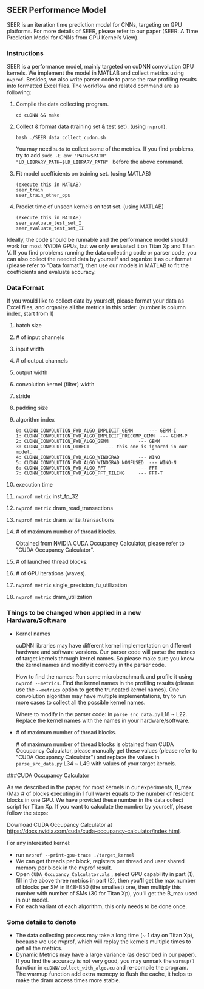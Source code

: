 ## SEER Performance Model

SEER is an iteration time prediction model for CNNs, targeting on GPU platforms. For more details of SEER, please refer to our paper (SEER: A Time Prediction Model for CNNs from GPU Kernel’s View).

### Instructions

SEER is a performance model, mainly targeted on cuDNN convolution GPU kernels. We implement the model in MATLAB and collect metrics using `nvprof`. Besides, we also write parser code to parse the raw profiling results into formatted Excel files. The workflow and related command are as following:

1. Compile the data collecting program.

   ```
   cd cuDNN && make
   ```

2. Collect & format data (training set & test set). (using `nvprof`).

   ```
   bash ./SEER_data_collect_cudnn.sh
   ```

   You may need `sudo` to collect some of the metrics. If you find problems, try to add `sudo -E env "PATH=$PATH" "LD_LIBRARY_PATH=$LD_LIBRARY_PATH" ` before the above command.

3. Fit model coefficients on training set. (using MATLAB)

   ```
   (execute this in MATLAB)
   seer_train 
   seer_train_other_ops
   ```

4. Predict time of unseen kernels on test set. (using MATLAB)

   ```
   (execute this in MATLAB)
   seer_evaluate_test_set_I
   seer_evaluate_test_set_II
   ```

Ideally, the code should be runnable and the performance model should work for most NVIDIA GPUs, but we only evaluated it on Titan Xp and Titan V. If you find problems running the data collecting code or parser code, you can also collect the needed data by yourself and organize it as our format (please refer to "Data format"), then use our models in MATLAB to fit the coefficients and evaluate accuracy.

### Data Format

If you would like to collect data by yourself, please format your data as Excel files, and organize all the metrics in this order: (number is column index, start from 1)

1. batch size

2. \# of input channels

3. input width

4. \# of output channels

5. output width

6. convolution kernel (filter) width 

7. stride

8. padding size

9. algorithm index 

   ```
   0: CUDNN_CONVOLUTION_FWD_ALGO_IMPLICIT_GEMM		--- GEMM-I
   1: CUDNN_CONVOLUTION_FWD_ALGO_IMPLICIT_PRECOMP_GEMM	--- GEMM-P
   2: CUDNN_CONVOLUTION_FWD_ALGO_GEMM			--- GEMM
   3: CUDNN_CONVOLUTION_DIRECT		--- this one is ignored in our model.
   4: CUDNN_CONVOLUTION_FWD_ALGO_WINOGRAD		--- WINO
   5: CUDNN_CONVOLUTION_FWD_ALGO_WINOGRAD_NONFUSED	--- WINO-N
   6: CUDNN_CONVOLUTION_FWD_ALGO_FFT			--- FFT
   7: CUDNN_CONVOLUTION_FWD_ALGO_FFT_TILING		--- FFT-T
   ```

10. execution time

11. `nvprof metric` inst_fp_32

12. `nvprof metric` dram_read_transactions

13. `nvprof metric` dram_write_transactions

14. \# of maximum number of thread blocks.

    Obtained from NVIDIA CUDA Occupancy Calculator, please refer to "CUDA Occupancy Calculator".

15. \# of launched thread blocks.

16. \# of GPU iterations (waves).

17. `nvprof metric` single_precision_fu_utilization

18. `nvprof metric` dram_utilization

### Things to be changed when applied in a new Hardware/Software

- Kernel names

  cuDNN libraries may have different kernel implementation on different hardware and software versions. Our parser code will parse the metrics of target kernels through kernel names. So please make sure you know the kernel names and modify it correctly in the parser code.

  How to find the names: Run some microbenchmark and profile it using `nvprof --metrics`. Find the kernel names in the profiling results (please use the `--metrics` option to get the truncated kernel names). One convolution algorithm may have multiple implementations, try to run more cases to collect all the possible kernel names.

  Where to modify in the parser code:  in `parse_src_data.py` L18 ~ L22. Replace the kernel names with the names in your hardware/software.

- \# of maximum number of thread blocks.

  \# of maximum number of thread blocks is obtained from CUDA Occupancy Calculator, please manually get these values (please refer to "CUDA Occupancy Calculator") and replace the values in   `parse_src_data.py` L34 ~ L49 with values of your target kernels.

###CUDA Occupancy Calculator

As we described in the paper, for most kernels in our experiments, B_max (Max # of blocks executing in 1 full wave) equals to the number of resident blocks in one GPU. We have provided these number in the data collect script for Titan Xp. If you want to calculate the number by yourself, please follow the steps:

Download CUDA Occupancy Calculator at https://docs.nvidia.com/cuda/cuda-occupancy-calculator/index.html. 

For any interested kernel: 

- run `nvprof --print-gpu-trace ./target_kernel`
- We can get threads per block, registers per thread and user shared memory per block in the nvprof result. 
- Open `CUDA_Occupancy_Calculator.xls` , select GPU capability in part (1), fill in the above three metrics in part (2), then you'll get the max number of blocks per SM in B48-B50 (the smallest) one, then multiply this number with number of SMs (30 for Titan Xp), you'll get the B_max used in our model. 
- For each variant of each algorithm, this only needs to be done once. 

### Some details to denote

- The data collecting process may take a long time (~ 1 day on Titan Xp), because we use nvprof, which will replay the kernels multiple times to get all the metrics. 
- Dynamic Metrics may have a large variance (as described in our paper). If you find the accuracy is not very good, you may unmark the `warmup()` function in `cuDNN/collect_with_algo.cu` and re-compile the program. The warmup function add extra memcpy to flush the cache, it helps to make the dram access times more stable. 

